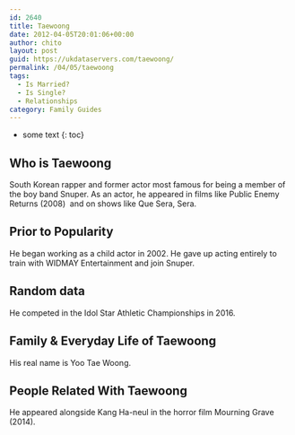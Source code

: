 ```yaml
---
id: 2640
title: Taewoong
date: 2012-04-05T20:01:06+00:00
author: chito
layout: post
guid: https://ukdataservers.com/taewoong/
permalink: /04/05/taewoong
tags:
  - Is Married?
  - Is Single?
  - Relationships
category: Family Guides
---
```


* some text
{: toc}
          
          
## Who is  Taewoong
                  
                  
                  
South Korean rapper and former actor most famous for being a member of the boy band Snuper. As an actor, he appeared in films like Public Enemy Returns (2008)  and on shows like Que Sera, Sera.
                  
                
                
                
## Prior to Popularity 
                  
                  
                  
He began working as a child actor in 2002. He gave up acting entirely to train with WIDMAY Entertainment and join Snuper.
                  
                
                
                
## Random data 
                  
                  
                  
He competed in the Idol Star Athletic Championships in 2016.
                  
                
                
                
## Family & Everyday Life of Taewoong
                  
                  
                  
His real name is Yoo Tae Woong.
                  
                
                
                
## People Related With  Taewoong
                  
                  
                  
He appeared alongside Kang Ha-neul in the horror film Mourning Grave (2014).
                  
                
              
            
          
          
          
    
    
  
